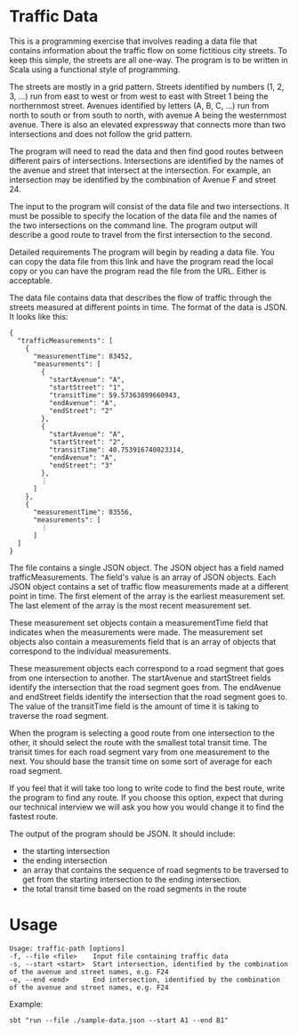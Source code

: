 # Traffic Data

This is a programming exercise that involves reading a data file that contains information about the traffic flow on some fictitious city streets. To keep this simple, the streets are all one-way. The program is to be written in Scala using a functional style of programming.

The streets are mostly in a grid pattern. Streets identified by numbers (1, 2, 3, ...) run from east to west or from west to east with Street 1 being the northernmost street. Avenues identified by letters (A, B, C, ...) run from north to south or from south to north, with avenue A being the westernmost avenue. There is also an elevated expressway that connects more than two intersections and does not follow the grid pattern.

The program will need to read the data and then find good routes between different pairs of intersections. Intersections are identified by the names of the avenue and street that intersect at the intersection. For example, an intersection may be identified by the combination of Avenue F and street 24.

The input to the program will consist of the data file and two intersections. It must be possible to specify the location of the data file and the names of the two intersections on the command line. The program output will describe a good route to travel from the first intersection to the second.

Detailed requirements
The program will begin by reading a data file. You can copy the data file from this link and have the program read the local copy or you can have the program read the file from the URL. Either is acceptable.

The data file contains data that describes the flow of traffic through the streets measured at different points in time. The format of the data is JSON. It looks like this:
```
{
  "trafficMeasurements": [
    {
      "measurementTime": 83452,
      "measurements": [
        {
          "startAvenue": "A",
          "startStreet": "1",
          "transitTime": 59.57363899660943,
          "endAvenue": "A",
          "endStreet": "2"
        },
        {
          "startAvenue": "A",
          "startStreet": "2",
          "transitTime": 40.753916740023314,
          "endAvenue": "A",
          "endStreet": "3"
        },
        ⋮
      ]
    },
    {
      "measurementTime": 83556,
      "measurements": [
        ⋮
      ]
  ]
}
```

The file contains a single JSON object. The JSON object has a field named trafficMeasurements. The field's value is an array of JSON objects. Each JSON object contains a set of traffic flow measurements made at a different point in time. The first element of the array is the earliest measurement set. The last element of the array is the most recent measurement set.

These measurement set objects contain a measurementTime field that indicates when the measurements were made. The measurement set objects also contain a measurements field that is an array of objects that correspond to the individual measurements.

These measurement objects each correspond to a road segment that goes from one intersection to another. The startAvenue and startStreet fields identify the intersection that the road segment goes from. The endAvenue and endStreet fields identify the intersection that the road segment goes to. The value of the transitTime field is the amount of time it is taking to traverse the road segment.

When the program is selecting a good route from one intersection to the other, it should select the route with the smallest total transit time. The transit times for each road segment vary from one measurement to the next. You should base the transit time on some sort of average for each road segment.

If you feel that it will take too long to write code to find the best route, write the program to find any route. If you choose this option, expect that during our technical interview we will ask you how you would change it to find the fastest route.

The output of the program should be JSON. It should include:

- the starting intersection
- the ending intersection
- an array that contains the sequence of road segments to be traversed to get from the starting intersection to the ending intersection.
- the total transit time based on the road segments in the route

# Usage

```
Usage: traffic-path [options]
-f, --file <file>    Input file containing traffic data
-s, --start <start>  Start intersection, identified by the combination of the avenue and street names, e.g. F24
-e, --end <end>      End intersection, identified by the combination of the avenue and street names, e.g. F24
```

Example:
```
sbt "run --file ./sample-data.json --start A1 --end B1"
```

